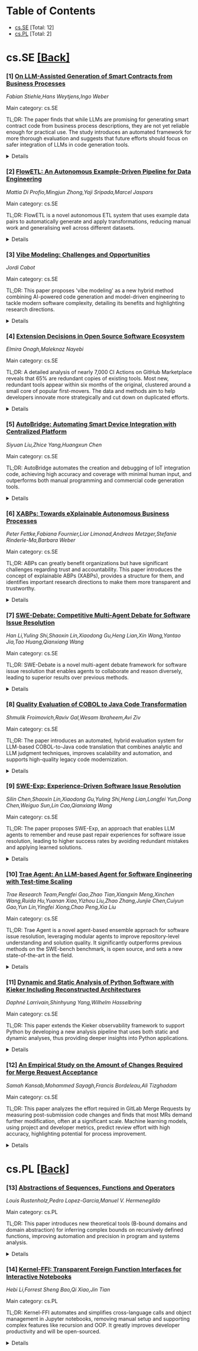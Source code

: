 <div id=toc></div>

# Table of Contents

- [cs.SE](#cs.SE) [Total: 12]
- [cs.PL](#cs.PL) [Total: 2]


<div id='cs.SE'></div>

# cs.SE [[Back]](#toc)

### [1] [On LLM-Assisted Generation of Smart Contracts from Business Processes](https://arxiv.org/abs/2507.23087)
*Fabian Stiehle,Hans Weytjens,Ingo Weber*

Main category: cs.SE

TL;DR: The paper finds that while LLMs are promising for generating smart contract code from business process descriptions, they are not yet reliable enough for practical use. The study introduces an automated framework for more thorough evaluation and suggests that future efforts should focus on safer integration of LLMs in code generation tools.


<details>
  <summary>Details</summary>
Motivation: Current rule-based code generation approaches have limitations in generating smart contract code from business process descriptions. The community is interested in using large language models (LLMs) for this task, but current evaluations are insufficient, as they mostly rely on small samples and surface-level checks.

Method: The paper introduces an automated evaluation framework to empirically assess LLM-generated smart contract code. The authors tested LLMs of different types and sizes on large data sets of process models, evaluating the extent to which the codes fulfill essential execution properties such as process flow, resource allocation, and data-based conditions.

Result: LLMs do not yet provide the perfect reliability needed for smart contract development. The performance of LLMs in generating reliable smart contract code falls short when tested on comprehensive properties and larger datasets.

Conclusion: LLMs are not yet fully reliable for smart contract code generation from business process descriptions. The proposed automated evaluation framework offers a basis for further research and development, calling for responsible integration of LLMs into code generation tools to improve dependability.

Abstract: Large language models (LLMs) have changed the reality of how software is
produced. Within the wider software engineering community, among many other
purposes, they are explored for code generation use cases from different types
of input. In this work, we present an exploratory study to investigate the use
of LLMs for generating smart contract code from business process descriptions,
an idea that has emerged in recent literature to overcome the limitations of
traditional rule-based code generation approaches. However, current LLM-based
work evaluates generated code on small samples, relying on manual inspection,
or testing whether code compiles but ignoring correct execution. With this
work, we introduce an automated evaluation framework and provide empirical data
from larger data sets of process models. We test LLMs of different types and
sizes in their capabilities of achieving important properties of process
execution, including enforcing process flow, resource allocation, and
data-based conditions. Our results show that LLM performance falls short of the
perfect reliability required for smart contract development. We suggest future
work to explore responsible LLM integrations in existing tools for code
generation to ensure more reliable output. Our benchmarking framework can serve
as a foundation for developing and evaluating such integrations.

</details>


### [2] [FlowETL: An Autonomous Example-Driven Pipeline for Data Engineering](https://arxiv.org/abs/2507.23118)
*Mattia Di Profio,Mingjun Zhong,Yaji Sripada,Marcel Jaspars*

Main category: cs.SE

TL;DR: FlowETL is a novel autonomous ETL system that uses example data pairs to automatically generate and apply transformations, reducing manual work and generalising well across different datasets.


<details>
  <summary>Details</summary>
Motivation: Current ETL solutions require significant manual intervention for context-specific and non-generalisable data transformations. Existing automation approaches have not addressed the full automation of transformation design and application.

Method: FlowETL is introduced as an example-based, autonomous ETL pipeline. It takes a paired input-output dataset as examples. A Planning Engine constructs a transformation plan, which is executed by an ETL worker. The architecture provides monitoring and logging for transparency.

Result: FlowETL demonstrates promising generalisation abilities across 14 datasets with diverse domains, structures, and sizes.

Conclusion: FlowETL significantly reduces the human-in-the-loop requirement by automating the design and application of ETL transformations through an example-based approach, showing effectiveness on various datasets.

Abstract: The Extract, Transform, Load (ETL) workflow is fundamental for populating and
maintaining data warehouses and other data stores accessed by analysts for
downstream tasks. A major shortcoming of modern ETL solutions is the extensive
need for a human-in-the-loop, required to design and implement
context-specific, and often non-generalisable transformations. While related
work in the field of ETL automation shows promising progress, there is a lack
of solutions capable of automatically designing and applying these
transformations. We present FlowETL, a novel example-based autonomous ETL
pipeline architecture designed to automatically standardise and prepare input
datasets according to a concise, user-defined target dataset. FlowETL is an
ecosystem of components which interact together to achieve the desired outcome.
A Planning Engine uses a paired input-output datasets sample to construct a
transformation plan, which is then applied by an ETL worker to the source
dataset. Monitoring and logging provide observability throughout the entire
pipeline. The results show promising generalisation capabilities across 14
datasets of various domains, file structures, and file sizes.

</details>


### [3] [Vibe Modeling: Challenges and Opportunities](https://arxiv.org/abs/2507.23120)
*Jordi Cabot*

Main category: cs.SE

TL;DR: This paper proposes 'vibe modeling' as a new hybrid method combining AI-powered code generation and model-driven engineering to tackle modern software complexity, detailing its benefits and highlighting research directions.


<details>
  <summary>Details</summary>
Motivation: There is a growing demand for software systems that are increasingly complex, featuring new types of user interfaces, intelligent components, and sustainability requirements, which current development methods struggle to adequately address.

Method: The paper introduces 'vibe modeling,' which aims to integrate Large Language Model (LLM) powered 'vibe coding' with established Model-Driven Engineering (MDE) approaches, combining the strengths of both for software development.

Result: The paper presents the key concepts of vibe modeling, discusses its potential benefits, and outlines open challenges and opportunities for further research in this hybrid approach.

Conclusion: Vibe modeling offers a promising path to address complexity, quality, and productivity challenges in software development by marrying AI-driven coding with MDE principles, though it presents new research challenges.

Abstract: There is a pressing need for better development methods and tools to keep up
with the growing demand and increasing complexity of new software systems. New
types of user interfaces, the need for intelligent components, sustainability
concerns, ... bring new challenges that we need to handle. In the last years,
model-driven engineering (MDE) has been key to improving the quality and
productivity of software development, but models themselves are becoming
increasingly complex to specify and manage. At the same time, we are witnessing
the growing popularity of vibe coding approaches that rely on Large Language
Models (LLMs) to transform natural language descriptions into running code at
the expenses of code vulnerabilities, scalability issues and maintainability
concerns. In this paper, we introduce the concept of \textit{vibe modeling} as
a novel approach to integrate the best of both worlds (AI and MDE) to speed up
the development of reliable complex systems. We outline the key concepts of
vibe modeling and highlight the opportunities and open challenges it presents
for the future of modeling.

</details>


### [4] [Extension Decisions in Open Source Software Ecosystem](https://arxiv.org/abs/2507.23168)
*Elmira Onagh,Maleknaz Nayebi*

Main category: cs.SE

TL;DR: A detailed analysis of nearly 7,000 CI Actions on GitHub Marketplace reveals that 65% are redundant copies of existing tools. Most new, redundant tools appear within six months of the original, clustered around a small core of popular first-movers. The data and methods aim to help developers innovate more strategically and cut down on duplicated efforts.


<details>
  <summary>Details</summary>
Motivation: The GitHub Marketplace is rapidly expanding, but many new tools seem to duplicate existing functionalities. The paper seeks to investigate the prevalence, timing, and impact of such functional redundancy, focusing especially on the popular Continuous Integration (CI) segment.

Method: The study analyzes 6,983 CI Actions and maps them to 3,869 providers. By mining their version histories and employing a graph model, the research timestamps when specific functionalities first appeared, tracks their adoption, and identifies clusters of redundant tools.

Result: The study finds that about 65% of new CI Actions replicate pre-existing functionalities, often launching within six months of an original debut. Furthermore, most forks and extensions are tied to a small core of first-mover Actions.

Conclusion: The findings can help developers strategically time their launches and focus on unmet needs, while assisting maintainers in identifying and reducing unnecessary redundancy. The team releases a comprehensive dataset and graph to facilitate future research and to guide practitioners in trend identification and strategy.

Abstract: GitHub Marketplace is expanding by approximately 41% annually, with new
tools; however, many additions replicate existing functionality. We study this
phenomenon in the platform's largest segment, Continuous Integration (CI), by
linking 6,983 CI Actions to 3,869 providers and mining their version histories.
Our graph model timestamps every functionality's debut, tracks its adoption,
and clusters redundant tools. We find that approximately 65% of new CI Actions
replicate existing capabilities, typically within six months, and that a small
set of first-mover Actions accounts for most subsequent forks and extensions.
These insights enable developers to choose the optimal moment to launch, target
unmet functionality, and help maintainers eliminate redundant tools. We publish
the complete graph and dataset to encourage longitudinal research on innovation
and competition in software ecosystems, and to provide practitioners with a
data-driven roadmap for identifying emerging trends and guiding product
strategy.

</details>


### [5] [AutoBridge: Automating Smart Device Integration with Centralized Platform](https://arxiv.org/abs/2507.23178)
*Siyuan Liu,Zhice Yang,Huangxun Chen*

Main category: cs.SE

TL;DR: AutoBridge automates the creation and debugging of IoT integration code, achieving high accuracy and coverage with minimal human input, and outperforms both manual programming and commercial code generation tools.


<details>
  <summary>Details</summary>
Motivation: Integrating new IoT devices into centralized platforms is currently labor-intensive, demanding significant programming expertise and manual effort. This limits scalability and efficiency, highlighting a need for automated solutions.

Method: The paper proposes AutoBridge, a system that automates IoT integration code generation using a divide-and-conquer strategy. First, it generates device control logic by retrieving device-specific knowledge, then synthesizes platform-compliant code using platform knowledge. It includes a multi-stage debugging pipeline with both automated and interactive (binary feedback) debugging for validation.

Result: AutoBridge was evaluated on 34 IoT devices with two open-source platforms, achieving a 93.87% average success rate and 94.87% average function coverage without human input. With minimal user feedback, it reached 100% coverage. In a user study with 15 participants, AutoBridge produced code that was 50%-80% more accurate than that produced by expert programmers, even when they used commercial code LLMs.

Conclusion: AutoBridge significantly simplifies and automates IoT integration, outperforming human experts and existing tools in both accuracy and efficiency. Its combination of automated generation and streamlined debugging greatly reduces human involvement, making large-scale, human-centered IoT system deployment much more practical.

Abstract: Multimodal IoT systems coordinate diverse IoT devices to deliver
human-centered services. The ability to incorporate new IoT devices under the
management of a centralized platform is an essential requirement. However, it
requires significant human expertise and effort to program the complex IoT
integration code that enables the platform to understand and control the device
functions. Therefore, we propose AutoBridge to automate IoT integration code
generation. Specifically, AutoBridge adopts a divide-and-conquer strategy: it
first generates device control logic by progressively retrieving
device-specific knowledge, then synthesizes platformcompliant integration code
using platform-specific knowledge. To ensure correctness, AutoBridge features a
multi-stage debugging pipeline, including an automated debugger for virtual IoT
device testing and an interactive hardware-in-the-loop debugger that requires
only binary user feedback (yes and no) for real-device verification. We
evaluate AutoBridge on a benchmark of 34 IoT devices across two open-source IoT
platforms. The results demonstrate that AutoBridge can achieves an average
success rate of 93.87% and an average function coverage of 94.87%, without any
human involvement. With minimal binary yes and no feedback from users, the code
is then revised to reach 100% function coverage. A user study with 15
participants further shows that AutoBridge outperforms expert programmers by
50% to 80% in code accuracy, even when the programmers are allowed to use
commercial code LLMs.

</details>


### [6] [XABPs: Towards eXplainable Autonomous Business Processes](https://arxiv.org/abs/2507.23269)
*Peter Fettke,Fabiana Fournier,Lior Limonad,Andreas Metzger,Stefanie Rinderle-Ma,Barbara Weber*

Main category: cs.SE

TL;DR: ABPs can greatly benefit organizations but have significant challenges regarding trust and accountability. This paper introduces the concept of explainable ABPs (XABPs), provides a structure for them, and identifies important research directions to make them more transparent and trustworthy.


<details>
  <summary>Details</summary>
Motivation: Autonomous business processes (ABPs), powered by AI/ML, offer significant operational benefits but introduce concerns around trust, debugging, accountability, bias, and regulatory compliance.

Method: The paper proposes a systematic approach to eXplainable Autonomous Business Processes (XABPs), outlining ways to structure explainability and formulating major business process management (BPM) research challenges in this area.

Result: A framework for XABPs is characterized, including forms and structure for explainability, with key BPM research challenges identified to further enable explainable ABPs.

Conclusion: Explainability is essential for trustworthy and effective deployment of ABPs. The proposed approach provides groundwork for research on making ABPs more transparent and reliable.

Abstract: Autonomous business processes (ABPs), i.e., self-executing workflows
leveraging AI/ML, have the potential to improve operational efficiency, reduce
errors, lower costs, improve response times, and free human workers for more
strategic and creative work. However, ABPs may raise specific concerns
including decreased stakeholder trust, difficulties in debugging, hindered
accountability, risk of bias, and issues with regulatory compliance. We argue
for eXplainable ABPs (XABPs) to address these concerns by enabling systems to
articulate their rationale. The paper outlines a systematic approach to XABPs,
characterizing their forms, structuring explainability, and identifying key BPM
research challenges towards XABPs.

</details>


### [7] [SWE-Debate: Competitive Multi-Agent Debate for Software Issue Resolution](https://arxiv.org/abs/2507.23348)
*Han Li,Yuling Shi,Shaoxin Lin,Xiaodong Gu,Heng Lian,Xin Wang,Yantao Jia,Tao Huang,Qianxiang Wang*

Main category: cs.SE

TL;DR: SWE-Debate is a novel multi-agent debate framework for software issue resolution that enables agents to collaborate and reason diversely, leading to superior results over previous methods.


<details>
  <summary>Details</summary>
Motivation: Existing agent-based frameworks for issue resolution, despite leveraging advanced large language models, are limited by independent agent explorations that lead to local solutions and overlook issue patterns across the codebase.

Method: The authors introduce SWE-Debate, a competitive multi-agent debate framework. It generates multiple fault propagation traces via code dependency traversal, organizes a structured three-round debate among specialized agents with diverse reasoning perspectives, consolidates their findings into a fix plan, and uses an MCTS-based agent for code patch generation.

Result: SWE-Debate achieves state-of-the-art results on the SWE-bench benchmark and significantly outperforms existing open-source agent-based baselines for software issue resolution.

Conclusion: Structured debate among agents with different reasoning approaches enables more accurate issue localization and better software repair outcomes compared to independent agent strategies.

Abstract: Issue resolution has made remarkable progress thanks to the advanced
reasoning capabilities of large language models (LLMs). Recently, agent-based
frameworks such as SWE-agent have further advanced this progress by enabling
autonomous, tool-using agents to tackle complex software engineering tasks.
While existing agent-based issue resolution approaches are primarily based on
agents' independent explorations, they often get stuck in local solutions and
fail to identify issue patterns that span across different parts of the
codebase. To address this limitation, we propose SWE-Debate, a competitive
multi-agent debate framework that encourages diverse reasoning paths and
achieves more consolidated issue localization. SWE-Debate first creates
multiple fault propagation traces as localization proposals by traversing a
code dependency graph. Then, it organizes a three-round debate among
specialized agents, each embodying distinct reasoning perspectives along the
fault propagation trace. This structured competition enables agents to
collaboratively converge on a consolidated fix plan. Finally, this consolidated
fix plan is integrated into an MCTS-based code modification agent for patch
generation. Experiments on the SWE-bench benchmark show that SWE-Debate
achieves new state-of-the-art results in open-source agent frameworks and
outperforms baselines by a large margin.

</details>


### [8] [Quality Evaluation of COBOL to Java Code Transformation](https://arxiv.org/abs/2507.23356)
*Shmulik Froimovich,Raviv Gal,Wesam Ibraheem,Avi Ziv*

Main category: cs.SE

TL;DR: The paper introduces an automated, hybrid evaluation system for LLM-based COBOL-to-Java code translation that combines analytic and LLM judgment techniques, improves scalability and automation, and supports high-quality legacy code modernization.


<details>
  <summary>Details</summary>
Motivation: The paper addresses the difficulty of evaluating code translated by large language model (LLM)-based systems, especially the lack of transparency and the challenge of accurately measuring translation quality in COBOL-to-Java migration. There is a need to automate this process to support large scale modernizations and reduce manual effort.

Method: The authors designed an automated evaluation system that leverages both analytic checkers and LLM-as-a-judge (LaaJ) methods. This hybrid approach allows the system to provide comprehensive, scalable, and multifaceted assessments of translation quality.

Result: The evaluation system integrates seamlessly with continuous integration workflows, supports large-scale benchmarking, and minimizes dependence on manual code review. It offers architecture, strategies, and reporting that help developers and managers improve the quality of migrated codebases.

Conclusion: The presented system enhances the ability to assess LLM-based COBOL-to-Java code translations, making the evaluation process more scalable, actionable, and less reliant on manual intervention. This enables more effective modernization of legacy systems.

Abstract: We present an automated evaluation system for assessing COBOL-to-Java code
translation within IBM's watsonx Code Assistant for Z (WCA4Z). The system
addresses key challenges in evaluating LLM-based translators, including model
opacity and the complexity of translation quality assessment. Our approach
combines analytic checkers with LLM-as-a-judge (LaaJ) techniques to deliver
scalable, multi-faceted evaluations. The system supports continuous integration
workflows, enables large-scale benchmarking, and reduces reliance on manual
review. We describe the system architecture, evaluation strategies, and
reporting mechanisms that provide actionable insights for developers and
project managers, facilitating the evolution of high-quality, modernized
codebases.

</details>


### [9] [SWE-Exp: Experience-Driven Software Issue Resolution](https://arxiv.org/abs/2507.23361)
*Silin Chen,Shaoxin Lin,Xiaodong Gu,Yuling Shi,Heng Lian,Longfei Yun,Dong Chen,Weiguo Sun,Lin Cao,Qianxiang Wang*

Main category: cs.SE

TL;DR: The paper proposes SWE-Exp, an approach that enables LLM agents to remember and reuse past repair experiences for software issue resolution, leading to higher success rates by avoiding redundant mistakes and applying learned solutions.


<details>
  <summary>Details</summary>
Motivation: Current LLM agents for software issue resolution don't reuse knowledge from previous experiences. As a result, they redundantly repeat failed exploration and miss the chance to apply successful strategies to similar problems.

Method: The authors introduce SWE-Exp, an experience-enhanced approach that builds an experience bank from prior agent trajectories. This bank captures both successful and failed repair attempts at multiple levels, from problem understanding to specific code changes, enabling continuous learning and knowledge reuse.

Result: SWE-Exp achieves a state-of-the-art resolution rate (41.6% Pass@1) on the SWE-bench-Verified benchmark when used with open-source agent frameworks.

Conclusion: SWE-Exp allows software engineering agents to systematically accumulate and leverage repair expertise, moving from a pure trial-and-error approach to a strategic, experience-driven resolution process.

Abstract: Recent advances in large language model (LLM) agents have shown remarkable
progress in software issue resolution, leveraging advanced techniques such as
multi-agent collaboration and Monte Carlo Tree Search (MCTS). However, current
agents act as memoryless explorers - treating each problem separately without
retaining or reusing knowledge from previous repair experiences. This leads to
redundant exploration of failed trajectories and missed chances to adapt
successful issue resolution methods to similar problems. To address this
problem, we introduce SWE-Exp, an experience - enhanced approach that distills
concise and actionable experience from prior agent trajectories, enabling
continuous learning across issues. Our method introduces a multi-faceted
experience bank that captures both successful and failed repair attempts.
Specifically, it extracts reusable issue resolution knowledge at different
levels - from high-level problem comprehension to specific code changes.
Experiments show that SWE-Exp achieves state-of-the-art resolution rate (41.6%
Pass@1) on SWE-bench-Verified under open-source agent frameworks. Our approach
establishes a new paradigm in which automated software engineering agents
systematically accumulate and leverage repair expertise, fundamentally shifting
from trial-and-error exploration to strategic, experience-driven issue
resolution.

</details>


### [10] [Trae Agent: An LLM-based Agent for Software Engineering with Test-time Scaling](https://arxiv.org/abs/2507.23370)
*Trae Research Team,Pengfei Gao,Zhao Tian,Xiangxin Meng,Xinchen Wang,Ruida Hu,Yuanan Xiao,Yizhou Liu,Zhao Zhang,Junjie Chen,Cuiyun Gao,Yun Lin,Yingfei Xiong,Chao Peng,Xia Liu*

Main category: cs.SE

TL;DR: Trae Agent is a novel agent-based ensemble approach for software issue resolution, leveraging modular agents to improve repository-level understanding and solution quality. It significantly outperforms previous methods on the SWE-bench benchmark, is open source, and sets a new state-of-the-art in the field.


<details>
  <summary>Details</summary>
Motivation: With the advancement of large language models (LLMs), software issue resolution has seen improved automated solutions, yet current prompting-based ensemble methods struggle with large solution spaces and lack deep, repository-level understanding. This constrains their effectiveness on real-world software repositories.

Method: The authors introduce Trae Agent, an agent-based ensemble reasoning framework. Trae Agent models issue resolution as a search for optimal fixes using specialized modular agents for generation, pruning, and selection. This modularity enables better handling of extensive ensemble spaces and repository-wide understanding. Experiments were run on the SWE-bench benchmark using three leading LLMs, with comparisons to four ensemble reasoning baselines.

Result: Trae Agent surpassed all four state-of-the-art ensemble reasoning baselines, with an average Pass@1 improvement of 10.22%. It achieved a leading score of 75.20% Pass@1 on the SWE-bench Verified leaderboard, demonstrating robust effectiveness.

Conclusion: The introduction of Trae Agent represents a major advancement in agent-based ensemble reasoning for software issue resolution, particularly at the repository level. Its modular design overcomes key limitations of prior prompting-based methods, delivering state-of-the-art results. The open-source release supports further research in this domain.

Abstract: Software issue resolution is a critical challenge in software engineering and
has garnered increasing attention in recent years. With the rapid advancement
of large language models (LLMs), substantial progress has been made in
addressing real-world software engineering tasks. Recent studies have
introduced ensemble reasoning techniques to enhance the performance of
LLM-based issue resolution. However, existing prompting-based methods still
face limitations in effectively exploring large ensemble spaces and lack the
capacity for repository-level understanding, both of which constrain their
overall effectiveness. In this paper, we propose Trae Agent, the first
agent-based ensemble reasoning approach for repository-level issue resolution.
Trae Agent formulates our goal as an optimal solution search problem and
addresses two key challenges, i.e., large ensemble spaces and repository-level
understanding, through modular agents for generation, pruning, and selection.
We conduct extensive experiments using three leading LLMs on the widely-adopted
SWE-bench benchmark, comparing Trae Agent against four state-of-the-art
ensemble reasoning techniques. Experimental results demonstrate that Trae Agent
consistently achieves superior performance, with an average improvement of
10.22% over all baselines in terms of Pass@1. Trae Agent has achieved first
place on the SWE-bench Verified leaderboard, with a notable Pass@1 score of
75.20%. We are pleased to release Trae Agent as an open-source project to
support the research community, with all resources available at
https://github.com/bytedance/trae-agent.

</details>


### [11] [Dynamic and Static Analysis of Python Software with Kieker Including Reconstructed Architectures](https://arxiv.org/abs/2507.23425)
*Daphné Larrivain,Shinhyung Yang,Wilhelm Hasselbring*

Main category: cs.SE

TL;DR: This paper extends the Kieker observability framework to support Python by developing a new analysis pipeline that uses both static and dynamic analyses, thus providing deeper insights into Python applications.


<details>
  <summary>Details</summary>
Motivation: Kieker was originally designed for Java applications. However, due to the increasing popularity of Python, there is growing value in providing structural insight and observability tools for Python applications.

Method: The paper presents a Python analysis pipeline that integrates both static and dynamic analysis techniques to achieve comprehensive application assessment.

Result: The developed pipeline enables users to gain a thorough understanding of Python systems, enhancing observability and analysis capabilities in the Kieker framework for Python applications.

Conclusion: Supporting Python in the Kieker observability framework is beneficial, and the combination of static and dynamic analysis offers robust insights into Python systems for users.

Abstract: The Kieker observability framework is a tool that provides users with the
means to design a custom observability pipeline for their application.
Originally tailored for Java, supporting Python with Kieker is worthwhile.
Python's popularity has exploded over the years, thus making structural
insights of Python applications highly valuable. Our Python analysis pipeline
combines static and dynamic analysis in order to build a complete picture of a
given system.

</details>


### [12] [An Empirical Study on the Amount of Changes Required for Merge Request Acceptance](https://arxiv.org/abs/2507.23640)
*Samah Kansab,Mohammed Sayagh,Francis Bordeleau,Ali Tizghadam*

Main category: cs.SE

TL;DR: This paper analyzes the effort required in GitLab Merge Requests by measuring post-submission code changes and finds that most MRs demand further modification, often at a significant scale. Machine learning models, using project and developer metrics, predict review effort with high accuracy, highlighting potential for process improvement.


<details>
  <summary>Details</summary>
Motivation: Code review (CR) is a critical but effort-intensive phase in software development, especially in collaborative environments like GitLab Merge Requests. While previous research has focused on delays and the number of review iterations, little is known about the actual code modification effort required post-submission, a gap this study seeks to address.

Method: The study quantitatively defines and measures CR effort as the amount of code changed after MR submission. It analyzes a dataset of over 23,600 GitLab MRs, assessing the extent of post-submission code changes. Additionally, it applies interpretable machine learning, utilizing features such as text, code complexity, developer experience, review history, and branching, to predict CR effort.

Result: The study found that up to 71% of MRs require changes after initial submission, with 28% of those requiring over 200 lines of modifications. Notably, the effort expended isn't correlated with review duration or the number of reviewers. The machine learning model used in the study achieved an AUC between 0.84 and 0.88, identifying complexity, developer experience, and text features as key predictors. Past project characteristics also impact current review effort.

Conclusion: Machine learning models can effectively explain and predict code review effort in GitLab MRs. Key drivers include code complexity, developer experience, and characteristics reflected in text and project history. This opens opportunities for more data-driven management of code review integration.

Abstract: Code review (CR) is essential to software development, helping ensure that
new code is properly integrated. However, the CR process often involves
significant effort, including code adjustments, responses to reviewers, and
continued implementation. While past studies have examined CR delays and
iteration counts, few have investigated the effort based on the volume of code
changes required, especially in the context of GitLab Merge Requests (MRs),
which remains underexplored. In this paper, we define and measure CR effort as
the amount of code modified after submission, using a dataset of over 23,600
MRs from four GitLab projects. We find that up to 71% of MRs require
adjustments after submission, and 28% of these involve changes to more than 200
lines of code. Surprisingly, this effort is not correlated with review time or
the number of participants. To better understand and predict CR effort, we
train an interpretable machine learning model using metrics across multiple
dimensions: text features, code complexity, developer experience, review
history, and branching. Our model achieves strong performance (AUC 0.84-0.88)
and reveals that complexity, experience, and text features are key predictors.
Historical project characteristics also influence current review effort. Our
findings highlight the feasibility of using machine learning to explain and
anticipate the effort needed to integrate code changes during review.

</details>


<div id='cs.PL'></div>

# cs.PL [[Back]](#toc)

### [13] [Abstractions of Sequences, Functions and Operators](https://arxiv.org/abs/2507.23151)
*Louis Rustenholz,Pedro Lopez-Garcia,Manuel V. Hermenegildo*

Main category: cs.PL

TL;DR: This paper introduces new theoretical tools (B-bound domains and domain abstraction) for inferring complex bounds on recursively defined functions, improving automation and precision in program and systems analysis.


<details>
  <summary>Details</summary>
Motivation: The motivation comes from the challenge of inferring closed-form bounds on recursively defined functions (i.e., fixed points of operators or solutions to functional equations), relevant for applications in program analysis (such as cost analysis, loop acceleration, and declarative language analysis) and hybrid systems governed by differential equations.

Method: The authors introduce a new family of constraint-based abstract domains, called B-bound domains, to abstract numerical functions. They also present the concept of domain abstraction, a functor that lifts arbitrary mappings in value space to Galois connections in function space. Their constructions are based on a simple operator language, starting with sequences and extending to multivariate, piecewise, and non-discrete functions.

Result: The B-bound domains enable the inference of highly non-linear numerical invariants, overcoming limitations of classical numerical abstract domains. The authors uncover a convexity property in the constraint space that simplifies or even fully automates the design of transfer functions. Their approach supports abstraction from symbolic to numerical functions, allows for dimensionality reduction, and generalizes to a variety of functional spaces.

Conclusion: The paper advances higher-order abstract interpretation by proposing new abstract domains (B-bound domains) and domain abstraction techniques. These enable efficient and automated analysis of complex recursive functions, supporting a wide range of applications in program analysis and systems governed by differential equations.

Abstract: We present theoretical and practical results on the order theory of lattices
of functions, focusing on Galois connections that abstract (sets of) functions
- a topic known as higher-order abstract interpretation.
  We are motivated by the challenge of inferring closed-form bounds on
functions which are defined recursively, i.e. as the fixed point of an operator
or, equivalently, as the solution to a functional equation. This has multiple
applications in program analysis (e.g. cost analysis, loop acceleration,
declarative language analysis) and in hybrid systems governed by differential
equations.
  Our main contribution is a new family of constraint-based abstract domains
for abstracting numerical functions, B-bound domains, which abstract a function
f by a conjunction of bounds from a preselected set of boundary functions. They
allow inferring highly non-linear numerical invariants, which classical
numerical abstract domains struggle with. We uncover a convexity property in
the constraint space that simplifies, and, in some cases, fully automates,
transfer function design.
  We also introduce domain abstraction, a functor that lifts arbitrary mappings
in value space to Galois connections in function space. This supports
abstraction from symbolic to numerical functions (i.e. size abstraction), and
enables dimensionality reduction of equations.
  We base our constructions of transfer functions on a simple operator
language, starting with sequences, and extending to more general functions,
including multivariate, piecewise, and non-discrete domains.

</details>


### [14] [Kernel-FFI: Transparent Foreign Function Interfaces for Interactive Notebooks](https://arxiv.org/abs/2507.23205)
*Hebi Li,Forrest Sheng Bao,Qi Xiao,Jin Tian*

Main category: cs.PL

TL;DR: Kernel-FFI automates and simplifies cross-language calls and object management in Jupyter notebooks, removing manual setup and supporting complex features like recursion and OOP. It greatly improves developer productivity and will be open-sourced.


<details>
  <summary>Details</summary>
Motivation: Existing Foreign Function Interface (FFI) solutions are inadequate for modern, dynamic workflows in notebook environments like Jupyter. They require manual setup, too much boilerplate, and often do not support essential features such as recursion and object-oriented constructs.

Method: The authors introduce Kernel-FFI, a framework that uses source-level transformation to automatically rewrite cross-language function calls and object usage. This removes the need for manual bindings or boilerplate code. The system also incorporates a new side-channel communication method to handle asynchronous and recursive cross-language calls, and supports object-oriented programming across language boundaries with automatic resource management.

Result: Kernel-FFI enables transparent, language-agnostic interoperability for function calls and object manipulation in interactive notebooks. It successfully supports recursion, asynchronous calls, and OOP constructs, providing a seamless developer experience.

Conclusion: Kernel-FFI fills a crucial gap in supporting dynamic, multi-language programming in environments such as Jupyter notebooks. It automates the integration process, reduces manual overhead, and supports greater flexibility and productivity for developers. The tool will be made open-source for broader community use.

Abstract: Foreign Function Interfaces (FFIs) are essential for enabling
interoperability between programming languages, yet existing FFI solutions are
ill-suited for the dynamic, interactive workflows prevalent in modern notebook
environments such as Jupyter. Current approaches require extensive manual
configuration, introduce significant boilerplate, and often lack support for
recursive calls and object-oriented programming (OOP) constructs-features
critical for productive, multi-language development.
  We present Kernel-FFI, a transparent, language-agnostic framework that
enables seamless cross-language function calls and object manipulation within
interactive notebooks. Kernel-FFI employs source-level transformation to
automatically rewrite cross-language invocations, eliminating the need for
manual bindings or boilerplate. Kernel-FFI provides robust support for OOP by
enabling foreign object referencing and automatic resource management across
language boundaries. Furthermore, to address the blocking nature of Jupyter
kernels and support recursive and asynchronous foreign calls, we introduce a
novel side-channel communication mechanism. Our tool will be open-sourced and
available at https://codepod.io/docs/kernel-ffi

</details>

